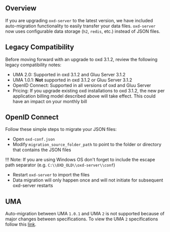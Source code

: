 ## Overview

If you are upgrading `oxd-server` to the latest version, we have included auto-migration functionality to easily transfer your data files. `oxd-server` now uses configurable data storage (`h2`, `redis`, etc.) instead of JSON files.   

## Legacy Compatibility
Before moving forward with an upgrade to oxd 3.1.2, review the following legacy compatibility notes:

- UMA 2.0: Supported in oxd 3.1.2 and Gluu Server 3.1.2      
- UMA 1.0.1: **Not** supported in oxd 3.1.2 or Gluu Server 3.1.2    
- OpenID Connect: Supported in all versions of oxd and Gluu Server      
- Pricing: If you upgrade existing oxd installations to oxd 3.1.2, the new per application billing model described above will take effect. This could have an impact on your monthly bill     

## OpenID Connect 
Follow these simple steps to migrate your JSON files:

- Open `oxd-conf.json` 
- Modify `migration_source_folder_path` to point to the folder or directory that contains the JSON files

!!! Note: 
    If you are using Windows OS don't forget to include the escape path separator (e.g. `C:\\OXD_OLD\\oxd-server\\conf`)

- Restart `oxd-server` to import the files
- Data migration will only happen once and will not initiate for subsequent oxd-server restarts  

## UMA 
Auto-migration between UMA `1.0.1` and UMA `2` is not supported because of major changes between specifications. To view the UMA `2` specifications follow this [link](https://docs.kantarainitiative.org/uma/ed/uma-core-2.0-01.html#without-rpt).
 
